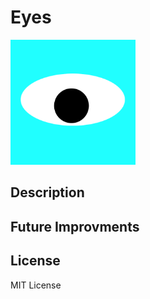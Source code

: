 # Eyes
<img src="eyeball.png" width="200" height="">

## Description

## Future Improvments

## License
MIT License

